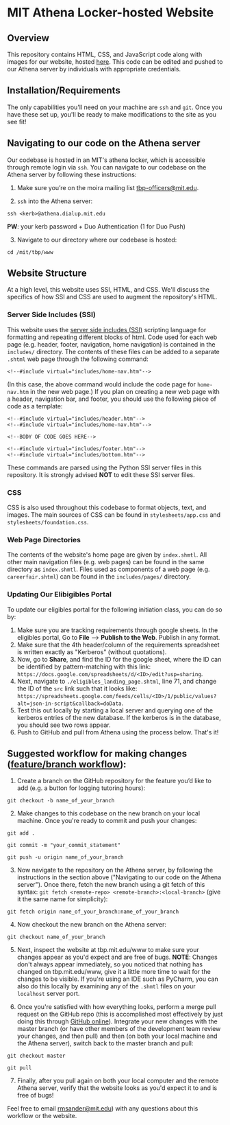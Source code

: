 # MIT Athena Locker-hosted Website

## Overview
This repository contains HTML, CSS, and JavaScript code along with images for our website, hosted [here](tbp.mit.edu/www).  This code can be edited and pushed to our Athena server by individuals with appropriate credentials.  

## Installation/Requirements
The only capabilities you'll need on your machine are `ssh` and `git`.  Once you have these set up, you'll be ready to make modifications to the site as you see fit!

## Navigating to our code on the Athena server
Our codebase is hosted in an MIT's athena locker, which is accessible through remote login via `ssh`.  You can navigate to our codebase on the Athena server by following these instructions:

1. Make sure you’re on the moira mailing list tbp-officers@mit.edu.

2. `ssh` into the Athena server: 

`ssh <kerb>@athena.dialup.mit.edu`

**PW**: your kerb password + Duo Authentication (1 for Duo Push)

3. Navigate to our directory where our codebase is hosted:

`cd /mit/tbp/www`

## Website Structure
At a high level, this website uses SSI, HTML, and CSS.  We'll discuss the specifics of how SSI and CSS are used to augment the repository's HTML.  

### Server Side Includes (SSI)
This website uses the [server side includes (SSI)](https://en.wikipedia.org/wiki/Server_Side_Includes) scripting language for formatting and repeating different blocks of html.  Code used for each web page (e.g. header, footer, navigation, home navigation) is contained in the `includes/` directory.  The contents of these files can be added to a separate `.shtml` web page through the following command:

`<!--#include virtual="includes/home-nav.htm"-->`

(In this case, the above command would include the code page for `home-nav.htm` in the new web page.)  If you plan on creating a new web page with a header, navigation bar, and footer, you should use the following piece of code as a template:

```
<!--#include virtual="includes/header.htm"-->
<!--#include virtual="includes/home-nav.htm"-->

<!--BODY OF CODE GOES HERE-->

<!--#include virtual="includes/footer.htm"-->
<!--#include virtual="includes/bottom.htm"-->
```

These commands are parsed using the Python SSI server files in this repository.  It is strongly advised **NOT** to edit these SSI server files.

### CSS
CSS is also used throughout this codebase to format objects, text, and images.  The main sources of CSS can be found in `stylesheets/app.css` and `stylesheets/foundation.css`.

### Web Page Directories
The contents of the website's home page are given by `index.shmtl`.  All other main navigation files (e.g. web pages) can be found in the same directory as `index.shmtl`.  Files used as components of a web page (e.g. `careerfair.shtml`) can be found in the `includes/pages/` directory.

### Updating Our Elibigibles Portal
To update our eligibles portal for the following initiation class, you can do so by:

1. Make sure you are tracking requirements through google sheets.  In the eligibles portal, Go to **File** --> **Publish to the Web**.  Publish in any format.
2. Make sure that the 4th header/column of the requirements spreadsheet is written exactly as "Kerberos" (without quotations).
2. Now, go to **Share**, and find the ID for the google sheet, where the ID can be identified by pattern-matching with this link: `https://docs.google.com/spreadsheets/d/<ID>/edit?usp=sharing`.
3. Next, navigate to `./eligibles_landing_page.shtml`, line 71, and change the ID of the `src` link such that it looks like:
`https://spreadsheets.google.com/feeds/cells/<ID>/1/public/values?alt=json-in-script&callback=doData`.
4. Test this out locally by starting a local server and querying one of the kerberos entries of the new database.  If the kerberos is in the database, you should see two rows appear.
5. Push to GitHub and pull from Athena using the process below.  That's it!

## Suggested workflow for making changes ([feature/branch workflow](https://www.atlassian.com/git/tutorials/comparing-workflows/feature-branch-workflow)):
1. Create a branch on the GitHub repository for the feature you’d like to add (e.g. a button for logging tutoring hours):

`git checkout -b name_of_your_branch`

2. Make changes to this codebase on the new branch on your local machine.  Once you're ready to commit and push your changes:

`git add .`

`git commit -m "your_commit_statement"`

`git push -u origin name_of_your_branch`

3. Now navigate to the repository on the Athena server, by following the instructions in the section above ("Navigating to our code on the Athena server").  Once there, fetch the new branch using a git fetch of this syntax: `git fetch <remote-repo> <remote-branch>:<local-branch>` (give it the same name for simplicity):

`git fetch origin name_of_your_branch:name_of_your_branch`

4. Now checkout the new branch on the Athena server:

`git checkout name_of_your_branch`

5. Next, inspect the website at tbp.mit.edu/www to make sure your changes appear as you'd expect and are free of bugs.  **NOTE**: Changes don't always appear immediately, so you noticed that nothing has changed on tbp.mit.edu/www, give it a little more time to wait for the changes to be visible.  If you're using an IDE such as PyCharm, you can also do this locally by examining any of the `.shmtl` files on your `localhost` server port.

6. Once you're satisfied with how everything looks, perform a merge pull request on the GitHub repo (this is accomplished most effectively by just doing this through [GitHub online](https://github.com/)).  Integrate your new changes with the master branch (or have other members of the development team review your changes, and then pull) and then (on both your local machine and the Athena server), switch back to the master branch and pull:

`git checkout master`

`git pull`

7. Finally, after you pull again on both your local computer and the remote Athena server, verify that the website looks as you'd expect it to and is free of bugs!

Feel free to email [rmsander@mit.edu](mailto:rmsander@mit.edu)) with any questions about this workflow or the website.
